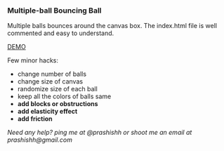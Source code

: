 ### Multiple-ball Bouncing Ball

Multiple balls bounces around the canvas box. The index.html file is well commented and easy to understand.

[DEMO][demo]

Few minor hacks:

- change number of balls
- change size of canvas
- randomize size of each ball
- keep all the colors of balls same
- __add blocks or obstructions__
- __add elasticity effect__
- __add friction__

_Need any help? ping me at @prashishh or shoot me an email at prashishh@gmail.com_


[demo]: http://prashishh.github.io/bouncing-ball-html5/Bouncing%20Ball/multiple-balls/index.html